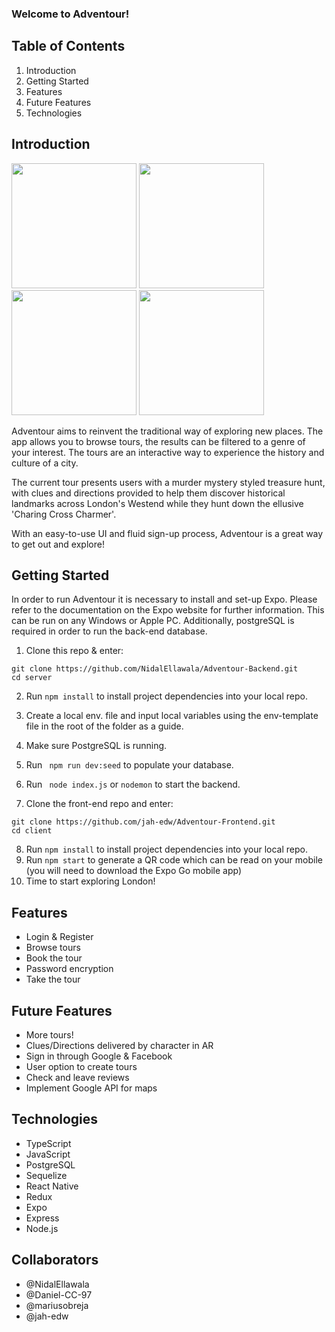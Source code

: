 ### Welcome to Adventour!

## Table of Contents

1. Introduction
2. Getting Started
3. Features
4. Future Features
5. Technologies

## Introduction

[<Img src="https://i.imgur.com/mRT7aYx.png" width="200px"/>][adventour]
[<Img src="https://i.imgur.com/aYaDqhj.png" width="200px"/>][adventour]
[<Img src="https://i.imgur.com/vlM8hZB.jpg" width="200px"/>][adventour]
[<Img src="https://i.imgur.com/K55z8eF.jpg" width="200px"/>][adventour]

Adventour aims to reinvent the traditional way of exploring new places. The app allows you to browse tours, the results can be filtered to a genre of your interest. The tours are an interactive way to experience the history and culture of a city.

The current tour presents users with a murder mystery styled treasure hunt, with clues and directions provided to help them discover historical landmarks across London's Westend while they hunt down the ellusive 'Charing Cross Charmer'.

With an easy-to-use UI and fluid sign-up process, Adventour is a great way to get out and explore!

## Getting Started

In order to run Adventour it is necessary to install and set-up Expo. Please refer to the documentation on the Expo website for further information. This can be run on any Windows or Apple PC. Additionally, postgreSQL is required in order to run the back-end database.

1. Clone this repo & enter:

```
git clone https://github.com/NidalEllawala/Adventour-Backend.git
cd server
```

2. Run `npm install` to install project dependencies into your local repo.
3. Create a local env. file and input local variables using the env-template file in the root of the folder as a guide.
4. Make sure PostgreSQL is running.
5. Run ` npm run dev:seed` to populate your database.
6. Run ` node index.js` or `nodemon` to start the backend.

7. Clone the front-end repo and enter:
```
git clone https://github.com/jah-edw/Adventour-Frontend.git
cd client
```

8. Run `npm install` to install project dependencies into your local repo.
9. Run `npm start` to generate a QR code which can be read on your mobile (you will need to download the Expo Go mobile app)
10. Time to start exploring London!

## Features

- Login & Register
- Browse tours
- Book the tour
- Password encryption
- Take the tour

## Future Features

- More tours!
- Clues/Directions delivered by character in AR
- Sign in through Google & Facebook
- User option to create tours
- Check and leave reviews
- Implement Google API for maps

## Technologies

- TypeScript
- JavaScript
- PostgreSQL
- Sequelize
- React Native
- Redux
- Expo
- Express
- Node.js

## Collaborators

- @NidalEllawala
- @Daniel-CC-97
- @mariusobreja
- @jah-edw

[adventour]: https://github.com/jah-edw/Adventour-Frontend
